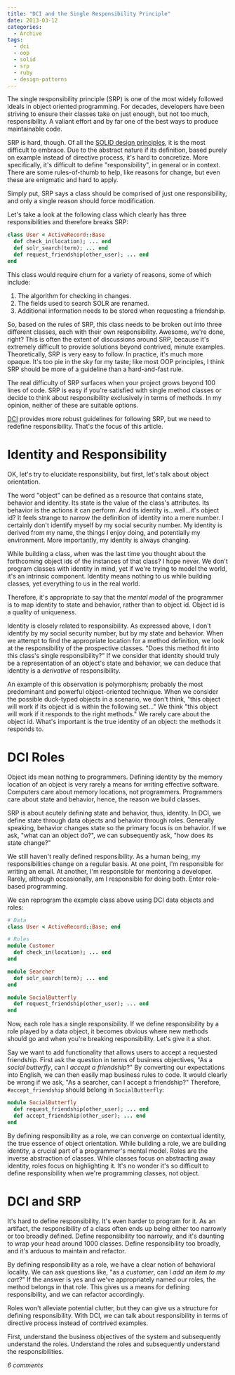 ```yaml
---
title: "DCI and the Single Responsibility Principle"
date: 2013-03-12
categories:
  - Archive
tags:
  - dci
  - oop
  - solid
  - srp
  - ruby
  - design-patterns
---
```


The single responsibility principle (SRP) is one of the most widely followed ideals in object oriented programming. For decades, developers have been striving to ensure their classes take on just enough, but not too much, responsibility. A valiant effort and by far one of the best ways to produce maintainable code.

SRP is hard, though. Of all the <a href="http://en.wikipedia.org/wiki/SOLID_(object-oriented_design)" target="_blank">SOLID design principles</a>, it is the most difficult to embrace. Due to the abstract nature if its definition, based purely on example instead of directive process, it's hard to concretize. More specifically, it's difficult to define "responsibility", in general or in context. There are some rules-of-thumb to help, like reasons for change, but even these are enigmatic and hard to apply.

Simply put, SRP says a class should be comprised of just one responsibility, and only a single reason should force modification.

Let's take a look at the following class which clearly has three responsibilities and therefore breaks SRP:

```ruby
class User < ActiveRecord::Base
  def check_in(location); ... end
  def solr_search(term); ... end
  def request_friendship(other_user); ... end
end
```

This class would require churn for a variety of reasons, some of which include:

1. The algorithm for checking in changes.
2. The fields used to search SOLR are renamed.
3. Additional information needs to be stored when requesting a friendship.

So, based on the rules of SRP, this class needs to be broken out into three different classes, each with their own responsibility. Awesome, we're done, right? This is often the extent of discussions around SRP, because it's extremely difficult to provide solutions beyond contrived, minute examples. Theoretically, SRP is very easy to follow. In practice, it's much more opaque. It's too pie in the sky for my taste; like most OOP principles, I think SRP should be more of a guideline than a hard-and-fast rule.

The real difficulty of SRP surfaces when your project grows beyond 100 lines of code. SRP is easy if you're satisfied with single method classes or decide to think about responsibility exclusively in terms of methods. In my opinion, neither of these are suitable options.

<a href="/archives/2012-01-24-the-right-way-to-code-dci-in-ruby/" target="_blank">DCI</a> provides more robust guidelines for following SRP, but we need to redefine responsibility. That's the focus of this article.

# Identity and Responsibility

OK, let's try to elucidate responsibility, but first, let's talk about object orientation.

The word "object" can be defined as a resource that contains state, behavior and identity. Its state is the value of the class's attributes. Its behavior is the actions it can perform. And its identity is...well...it's object id? It feels strange to narrow the definition of identity into a mere number. I certainly don't identify myself by my social security number. My identity is derived from my name, the things I enjoy doing, and potentially my environment. More importantly, my identity is always changing.

While building a class, when was the last time you thought about the forthcoming object ids of the instances of that class? I hope never. We don't program classes with identity in mind, yet if we're trying to model the world, it's an intrinsic component. Identity means nothing to us while building classes, yet everything to us in the real world.

Therefore, it's appropriate to say that the *mental model* of the programmer is to map identity to state and behavior, rather than to object id. Object id is a quality of uniqueness.

Identity is closely related to responsibility. As expressed above, I don't identify by my social security number, but by my state and behavior. When we attempt to find the appropriate location for a method definition, we look at the responsibility of the prospective classes. "Does this method fit into this class's single responsibility?" If we consider that identity should truly be a representation of an object's state and behavior, we can deduce that identity is a *derivative* of responsibility.

An example of this observation is polymorphism; probably the most predominant and powerful object-oriented technique. When we consider the possible duck-typed objects in a scenario, we don't think, "this object will work if its object id is within the following set..." We think "this object will work if it responds to the right methods." We rarely care about the object id. What's important is the true identity of an object: the methods it responds to.

# DCI Roles

Object ids mean nothing to programmers. Defining identity by the memory location of an object is very rarely a means for writing effective software. Computers care about memory locations, not programmers. Programmers care about state and behavior, hence, the reason we build classes.

SRP is about acutely defining state and behavior, thus, identity. In DCI, we define state through data objects and behavior through roles. Generally speaking, behavior changes state so the primary focus is on behavior. If we ask, "what can an object do?", we can subsequently ask, "how does its state change?"

We still haven't really defined responsibility. As a human being, my responsibilities change on a regular basis. At one point, I'm responsible for writing an email. At another, I'm responsible for mentoring a developer. Rarely, although occasionally, am I responsible for doing both. Enter role-based programming.

We can reprogram the example class above using DCI data objects and roles:

```ruby
# Data
class User < ActiveRecord::Base; end

# Roles
module Customer
  def check_in(location); ... end
end

module Searcher
  def solr_search(term); ... end
end

module SocialButterfly
  def request_friendship(other_user); ... end
end
```

Now, each role has a single responsibility. If we define responsibility by a role played by a data object, it becomes obvious where new methods should go and when you're breaking responsibility. Let's give it a shot.

Say we want to add functionality that allows users to accept a requested friendship. First ask the question in terms of business objectives, "As a *social butterfly*, can I *accept a friendship*?" By converting our expectations into English, we can then easily map business rules to code. It would clearly be wrong if we ask, "As a searcher, can I accept a friendship?" Therefore, `#accept_friendship` should belong in `SocialButterfly`:

```ruby
module SocialButterfly
  def request_friendship(other_user); ... end
  def accept_friendship(other_user); ... end
end
```

By defining responsibility as a role, we can converge on contextual identity, the true essence of object orientation. While building a role, we are building identity, a crucial part of a programmer's mental model. Roles are the inverse abstraction of classes. While classes focus on abstracting away identity, roles focus on highlighting it. It's no wonder it's so difficult to define responsibility when we're programming classes, not object.

# DCI and SRP

It's hard to define responsibility. It's even harder to program for it. As an artifact, the responsibility of a class often ends up being either too narrowly or too broadly defined. Define responsibility too narrowly, and it's daunting to wrap your head around 1000 classes. Define responsibility too broadly, and it's arduous to maintain and refactor.

By defining responsibility as a role, we have a clear notion of behavioral locality. We can ask questions like, "as a *customer*, can I *add an item to my cart*?" If the answer is yes and we've appropriately named our roles, the method belongs in that role. This gives us a means for defining responsibility, and we can refactor accordingly.

Roles won't alleviate potential clutter, but they can give us a structure for defining responsibility. With DCI, we can talk about responsibility in terms of directive process instead of contrived examples.

First, understand the business objectives of the system and subsequently understand the roles. Understand the roles and subsequently understand the responsibilities.

*6 comments*